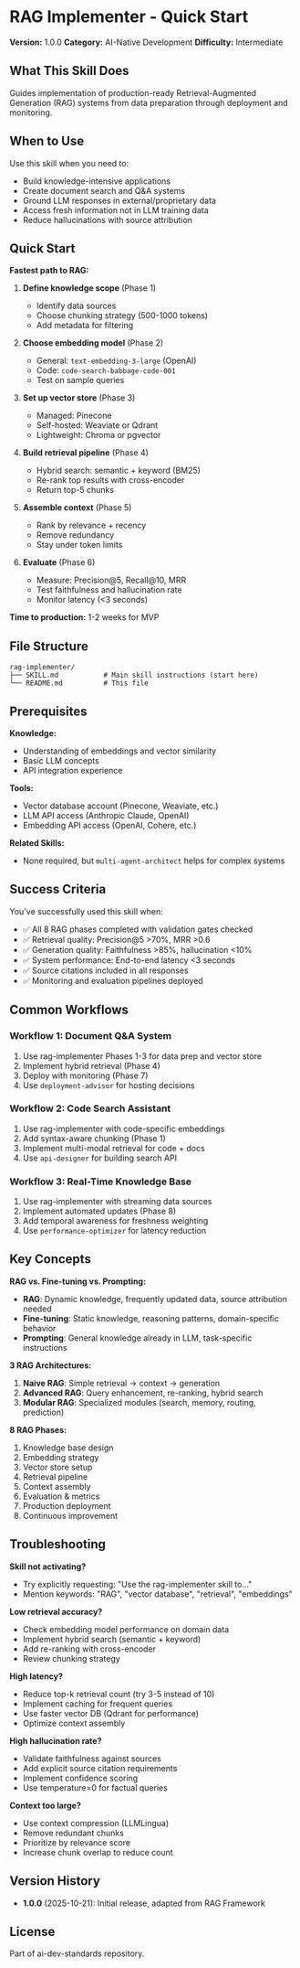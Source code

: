 # RAG Implementer - Quick Start

**Version:** 1.0.0
**Category:** AI-Native Development
**Difficulty:** Intermediate

## What This Skill Does

Guides implementation of production-ready Retrieval-Augmented Generation (RAG) systems from data preparation through deployment and monitoring.

## When to Use

Use this skill when you need to:
- Build knowledge-intensive applications
- Create document search and Q&A systems
- Ground LLM responses in external/proprietary data
- Access fresh information not in LLM training data
- Reduce hallucinations with source attribution

## Quick Start

**Fastest path to RAG:**

1. **Define knowledge scope** (Phase 1)
   - Identify data sources
   - Choose chunking strategy (500-1000 tokens)
   - Add metadata for filtering

2. **Choose embedding model** (Phase 2)
   - General: `text-embedding-3-large` (OpenAI)
   - Code: `code-search-babbage-code-001`
   - Test on sample queries

3. **Set up vector store** (Phase 3)
   - Managed: Pinecone
   - Self-hosted: Weaviate or Qdrant
   - Lightweight: Chroma or pgvector

4. **Build retrieval pipeline** (Phase 4)
   - Hybrid search: semantic + keyword (BM25)
   - Re-rank top results with cross-encoder
   - Return top-5 chunks

5. **Assemble context** (Phase 5)
   - Rank by relevance + recency
   - Remove redundancy
   - Stay under token limits

6. **Evaluate** (Phase 6)
   - Measure: Precision@5, Recall@10, MRR
   - Test faithfulness and hallucination rate
   - Monitor latency (<3 seconds)

**Time to production:** 1-2 weeks for MVP

## File Structure

```
rag-implementer/
├── SKILL.md           # Main skill instructions (start here)
└── README.md          # This file
```

## Prerequisites

**Knowledge:**
- Understanding of embeddings and vector similarity
- Basic LLM concepts
- API integration experience

**Tools:**
- Vector database account (Pinecone, Weaviate, etc.)
- LLM API access (Anthropic Claude, OpenAI)
- Embedding API access (OpenAI, Cohere, etc.)

**Related Skills:**
- None required, but `multi-agent-architect` helps for complex systems

## Success Criteria

You've successfully used this skill when:
- ✅ All 8 RAG phases completed with validation gates checked
- ✅ Retrieval quality: Precision@5 >70%, MRR >0.6
- ✅ Generation quality: Faithfulness >85%, hallucination <10%
- ✅ System performance: End-to-end latency <3 seconds
- ✅ Source citations included in all responses
- ✅ Monitoring and evaluation pipelines deployed

## Common Workflows

### Workflow 1: Document Q&A System
1. Use rag-implementer Phases 1-3 for data prep and vector store
2. Implement hybrid retrieval (Phase 4)
3. Deploy with monitoring (Phase 7)
4. Use `deployment-advisor` for hosting decisions

### Workflow 2: Code Search Assistant
1. Use rag-implementer with code-specific embeddings
2. Add syntax-aware chunking (Phase 1)
3. Implement multi-modal retrieval for code + docs
4. Use `api-designer` for building search API

### Workflow 3: Real-Time Knowledge Base
1. Use rag-implementer with streaming data sources
2. Implement automated updates (Phase 8)
3. Add temporal awareness for freshness weighting
4. Use `performance-optimizer` for latency reduction

## Key Concepts

**RAG vs. Fine-tuning vs. Prompting:**
- **RAG**: Dynamic knowledge, frequently updated data, source attribution needed
- **Fine-tuning**: Static knowledge, reasoning patterns, domain-specific behavior
- **Prompting**: General knowledge already in LLM, task-specific instructions

**3 RAG Architectures:**
1. **Naive RAG**: Simple retrieval → context → generation
2. **Advanced RAG**: Query enhancement, re-ranking, hybrid search
3. **Modular RAG**: Specialized modules (search, memory, routing, prediction)

**8 RAG Phases:**
1. Knowledge base design
2. Embedding strategy
3. Vector store setup
4. Retrieval pipeline
5. Context assembly
6. Evaluation & metrics
7. Production deployment
8. Continuous improvement

## Troubleshooting

**Skill not activating?**
- Try explicitly requesting: "Use the rag-implementer skill to..."
- Mention keywords: "RAG", "vector database", "retrieval", "embeddings"

**Low retrieval accuracy?**
- Check embedding model performance on domain data
- Implement hybrid search (semantic + keyword)
- Add re-ranking with cross-encoder
- Review chunking strategy

**High latency?**
- Reduce top-k retrieval count (try 3-5 instead of 10)
- Implement caching for frequent queries
- Use faster vector DB (Qdrant for performance)
- Optimize context assembly

**High hallucination rate?**
- Validate faithfulness against sources
- Add explicit source citation requirements
- Implement confidence scoring
- Use temperature=0 for factual queries

**Context too large?**
- Use context compression (LLMLingua)
- Remove redundant chunks
- Prioritize by relevance score
- Increase chunk overlap to reduce count

## Version History

- **1.0.0** (2025-10-21): Initial release, adapted from RAG Framework

## License

Part of ai-dev-standards repository.

